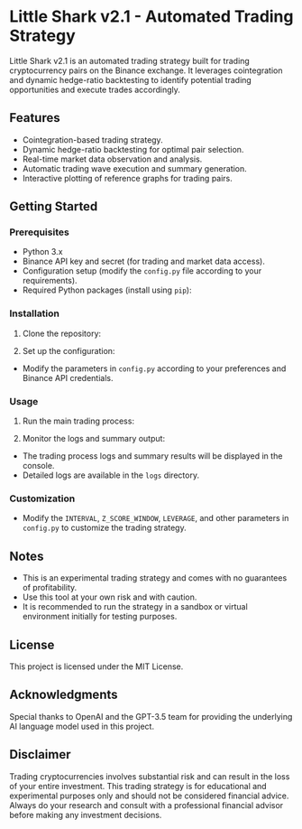# Little Shark v2.1 - Automated Trading Strategy

Little Shark v2.1 is an automated trading strategy built for trading cryptocurrency pairs on the Binance exchange. It leverages cointegration and dynamic hedge-ratio backtesting to identify potential trading opportunities and execute trades accordingly.

## Features

- Cointegration-based trading strategy.
- Dynamic hedge-ratio backtesting for optimal pair selection.
- Real-time market data observation and analysis.
- Automatic trading wave execution and summary generation.
- Interactive plotting of reference graphs for trading pairs.

## Getting Started

### Prerequisites

- Python 3.x
- Binance API key and secret (for trading and market data access).
- Configuration setup (modify the `config.py` file according to your requirements).
- Required Python packages (install using `pip`):


### Installation

1. Clone the repository:


2. Set up the configuration:

- Modify the parameters in `config.py` according to your preferences and Binance API credentials.

### Usage

1. Run the main trading process:

2. Monitor the logs and summary output:

- The trading process logs and summary results will be displayed in the console.
- Detailed logs are available in the `logs` directory.

### Customization

- Modify the `INTERVAL`, `Z_SCORE_WINDOW`, `LEVERAGE`, and other parameters in `config.py` to customize the trading strategy.

## Notes

- This is an experimental trading strategy and comes with no guarantees of profitability.
- Use this tool at your own risk and with caution.
- It is recommended to run the strategy in a sandbox or virtual environment initially for testing purposes.

## License

This project is licensed under the MIT License.

## Acknowledgments

Special thanks to OpenAI and the GPT-3.5 team for providing the underlying AI language model used in this project.

## Disclaimer

Trading cryptocurrencies involves substantial risk and can result in the loss of your entire investment. This trading strategy is for educational and experimental purposes only and should not be considered financial advice. Always do your research and consult with a professional financial advisor before making any investment decisions.



